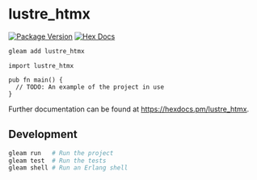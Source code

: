 # lustre_htmx

[![Package Version](https://img.shields.io/hexpm/v/lustre_htmx)](https://hex.pm/packages/lustre_htmx)
[![Hex Docs](https://img.shields.io/badge/hex-docs-ffaff3)](https://hexdocs.pm/lustre_htmx/)

```sh
gleam add lustre_htmx
```
```gleam
import lustre_htmx

pub fn main() {
  // TODO: An example of the project in use
}
```

Further documentation can be found at <https://hexdocs.pm/lustre_htmx>.

## Development

```sh
gleam run   # Run the project
gleam test  # Run the tests
gleam shell # Run an Erlang shell
```
